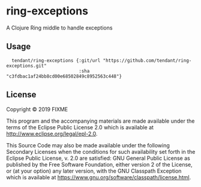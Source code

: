 # ring-exceptions

A Clojure Ring middle to handle exceptions

## Usage

      tendant/ring-exceptions {:git/url "https://github.com/tendant/ring-exceptions.git"
                               :sha "c3fdbac1af24bb8cd00e68502849c8952563c448"}

## License

Copyright © 2019 FIXME

This program and the accompanying materials are made available under the
terms of the Eclipse Public License 2.0 which is available at
http://www.eclipse.org/legal/epl-2.0.

This Source Code may also be made available under the following Secondary
Licenses when the conditions for such availability set forth in the Eclipse
Public License, v. 2.0 are satisfied: GNU General Public License as published by
the Free Software Foundation, either version 2 of the License, or (at your
option) any later version, with the GNU Classpath Exception which is available
at https://www.gnu.org/software/classpath/license.html.
